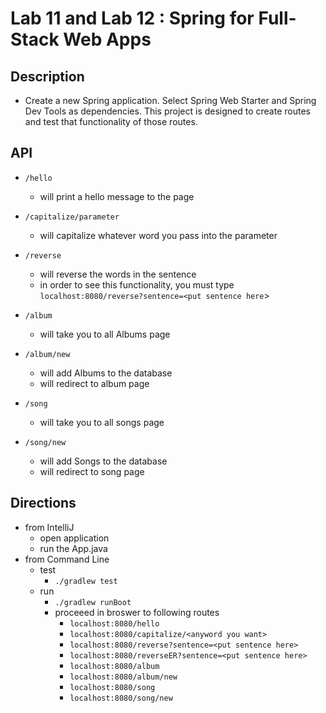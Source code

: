 # Lab 11 and Lab 12 : Spring for Full-Stack Web Apps

## Description
- Create a new Spring application. Select Spring Web Starter and Spring Dev Tools as dependencies. This project is designed to create routes and test that functionality of those routes. 

## API
- ```/hello```
  - will print a hello message to the page
- ```/capitalize/parameter```
  - will capitalize whatever word you pass into the parameter
- ```/reverse```
  - will reverse the words in the sentence
  - in order to see this functionality, you must type ```localhost:8080/reverse?sentence=<put sentence here```>
- ```/album```
    - will take you to all Albums page
- ```/album/new```
  - will add Albums to the database
  - will redirect to album page
  
- ```/song```
    - will take you to all songs page
  
- ```/song/new```
  - will add Songs to the database
  - will redirect to song page


## Directions
- from IntelliJ
  - open application
  - run the App.java
- from Command Line
  - test
    - ```./gradlew test```
  - run
    - ```./gradlew runBoot```
    - proceeed in broswer to following routes
      - ```localhost:8080/hello```
      - ```localhost:8080/capitalize/<anyword you want>```
      - ```localhost:8080/reverse?sentence=<put sentence here>```
      - ```localhost:8080/reverseER?sentence=<put sentence here>```
      - ```localhost:8080/album```
      - ```localhost:8080/album/new```
      - ```localhost:8080/song```
      - ```localhost:8080/song/new```

